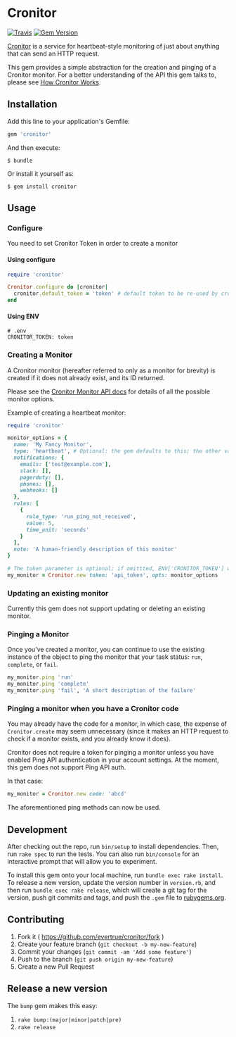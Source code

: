 # Cronitor

[![Travis](https://img.shields.io/travis/evertrue/cronitor.svg)](https://travis-ci.org/evertrue/cronitor)
[![Gem Version](https://badge.fury.io/rb/cronitor.svg)](https://badge.fury.io/rb/cronitor)

[Cronitor](https://cronitor.io/) is a service for heartbeat-style monitoring of just about anything that can send an HTTP request.

This gem provides a simple abstraction for the creation and pinging of a Cronitor monitor. For a better understanding of the API this gem talks to, please see [How Cronitor Works](https://cronitor.io/help/how-cronitor-works).

## Installation

Add this line to your application's Gemfile:

```ruby
gem 'cronitor'
```

And then execute:

    $ bundle

Or install it yourself as:

    $ gem install cronitor

## Usage


### Configure

You need to set Cronitor Token in order to create a monitor

#### Using configure

```ruby
require 'cronitor'

Cronitor.configure do |cronitor|
  cronitor.default_token = 'token' # default token to be re-used by cronitor
end
````

#### Using ENV

```
# .env
CRONITOR_TOKEN: token
```

### Creating a Monitor

A Cronitor monitor (hereafter referred to only as a monitor for brevity) is created if it does not already exist, and its ID returned.

Please see the [Cronitor Monitor API docs](https://cronitor.io/docs/monitor-api) for details of all the possible monitor options.

Example of creating a heartbeat monitor:

```ruby
require 'cronitor'

monitor_options = {
  name: 'My Fancy Monitor',
  type: 'heartbeat', # Optional: the gem defaults to this; the other value, 'healthcheck', is not yet supported by this gem
  notifications: {
    emails: ['test@example.com'],
    slack: [],
    pagerduty: [],
    phones: [],
    webhooks: []
  },
  rules: [
    {
      rule_type: 'run_ping_not_received',
      value: 5,
      time_unit: 'seconds'
    }
  ],
  note: 'A human-friendly description of this monitor'
}

# The token parameter is optional; if omittted, ENV['CRONITOR_TOKEN'] will be used if not configured
my_monitor = Cronitor.new token: 'api_token', opts: monitor_options
```

### Updating an existing monitor

Currently this gem does not support updating or deleting an existing monitor.

### Pinging a Monitor

Once you’ve created a monitor, you can continue to use the existing instance of the object to ping the monitor that your task status: `run`, `complete`, or `fail`.

```ruby
my_monitor.ping 'run'
my_monitor.ping 'complete'
my_monitor.ping 'fail', 'A short description of the failure'
```

### Pinging a monitor when you have a Cronitor code

You may already have the code for a monitor, in which case, the expense of `Cronitor.create` may seem unnecessary (since it makes an HTTP request to check if a monitor exists, and you already know it does).

Cronitor does not require a token for pinging a monitor unless you have enabled Ping API authentication in your account settings. At the moment, this gem does not support Ping API auth.

In that case:

```ruby
my_monitor = Cronitor.new code: 'abcd'
```

The aforementioned ping methods can now be used.

## Development

After checking out the repo, run `bin/setup` to install dependencies. Then, run `rake spec` to run the tests. You can also run `bin/console` for an interactive prompt that will allow you to experiment.

To install this gem onto your local machine, run `bundle exec rake install`. To release a new version, update the version number in `version.rb`, and then run `bundle exec rake release`, which will create a git tag for the version, push git commits and tags, and push the `.gem` file to [rubygems.org](https://rubygems.org).

## Contributing

1. Fork it ( https://github.com/evertrue/cronitor/fork )
2. Create your feature branch (`git checkout -b my-new-feature`)
3. Commit your changes (`git commit -am 'Add some feature'`)
4. Push to the branch (`git push origin my-new-feature`)
5. Create a new Pull Request

## Release a new version

The `bump` gem makes this easy:

1. `rake bump:(major|minor|patch|pre)`
2. `rake release`
